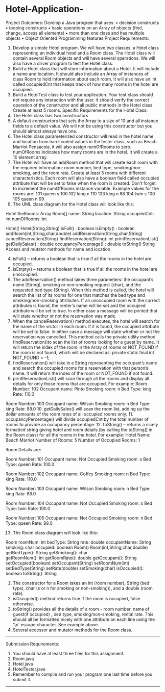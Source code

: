 # Hotel-Application-
Project Outcomes:
Develop a Java program that uses:
•	decision constructs
•	looping constructs
•	basic operations on an Array of objects (find, change, access all elements)
•	more than one class and has multiple objects
•	Object Oriented Programming features
Project Requirements:
1.	Develop a simple Hotel program. We will have two classes, a Hotel class representing an individual hotel and a Room class. The Hotel class will contain several Room objects and will have several operations. We will also have a driver program to test the Hotel class.
2.	Build a Hotel class that will store information about a Hotel. It will include a name and location. It should also include an Array of instances of class Room to hold information about each room. It will also have an int called occupiedCnt that keeps track of how many rooms in the hotel are occupied. 
3.	Build a HotelTest class to test your application. Your test class should not require any interaction with the user. It should verify the correct operation of the constructor and all public methods in the Hotel class. Create at least 5 rooms. 
Specific Requirements for the Hotel Class:
1.	The Hotel class has two constructors
1.	A default constructors that sets the Array to a size of 10 and all instance fields to a default value.  We will not be using this constructor but you should almost always have one.
2.	The Hotel class parameterized constructor will read in the hotel name and location from hard-coded values in the tester class, such as Beach Marriot Pensacola, it will also assign numOfRooms to zero.  numOfRooms indicates how many rooms are in the hotel. It will create a 10 element array.
2.	The Hotel will have an addRoom method that will create each room with the required information: room number, bed type, smoking/non-smoking, and the room rate. Create at least 5 rooms with different characteristics. Each room will also have a boolean field called occupied attribute that will be set to false when the room is created. Don't forget to increment the numOfRooms instance variable.  Example values for the rooms are:
101 queen s 100
102 king n 110
103 king n 88
104 twin s 100
105 queen n 99
3.	The UML class diagram for the Hotel class will look like this:
 
Hotel 
theRooms: Array Room[]
name: String
location: String
occupiedCnt: int
numOfRooms: int
 
Hotel()
Hotel(String,String)
isFull() : boolean 
isEmpty() : boolean
addRoom(int,String,char,double)
addReservation(String,char,String) 
cancelReservation(String)
findReservation(String): int
printReservationList()
getDailySales() : double
occupancyPercentage() : double
toString():String
Access and mutator methods for name and location. 
 
4.	isFull() – returns a boolean that is true if all the rooms in the hotel are occupied.
5.	isEmpty() – returns a boolean that is true if all the rooms in the hotel are unoccupied.
6.	The addReservation() method takes three parameters: the occupant’s name (String), smoking or non-smoking request (char), and the requested bed type (String). When this method is called, the hotel will search the list of its rooms for one that matches the bed type and smoking/non-smoking attributes. If an unoccupied room with the correct attributes is found, the renter's name will be set and the occupied attribute will be set to true. In either case a message will be printed that will state whether or not the reservation was made.
7.	When the cancelReservation() method executes, the hotel will search for the name of the visitor in each room. If it is found, the occupied attribute will be set to false. In either case a message will state whether or not the reservation was cancelled. This method calls the private utility method findReservation()to scan the list of rooms looking for a guest by name. It will return the index of the room in the Array of rooms or NOT_FOUND if the room is not found, which will be declared as:
 private static final int NOT_FOUND = -1;
8.	findReservation() will take in a String representing the occupant’s name and search the occupied rooms for a reservation with that person’s name. It will return the index of the room or NOT_FOUND if not found.
9.	printReservationList() will scan through all the rooms and display all details for only those rooms that are occupied. For example:
Room Number: 102
Occupant name: Pinto
Smoking room: n
Bed Type: king
Rate: 110.0

Room Number: 103
Occupant name: Wilson
Smoking room: n
Bed Type: king
Rate: 88.0
10.	getDailySales() will scan the room list, adding up the dollar amounts of the room rates of all occupied rooms only.
11.	occupancyPercentage() will divide occupiedCnt by the total number of rooms to provide an occupancy percentage.
12.	toString() – returns a nicely formatted string giving hotel and room details (by calling the toString() in the Room class) for all the rooms in the hotel. For example:
Hotel Name: Beach Marriot
Number of Rooms: 5
Number of Occupied Rooms: 1

Room Details are: 

Room Number: 101
Occupant name: Not Occupied 
Smoking room: s
Bed Type: queen
Rate: 100.0

Room Number: 102
Occupant name: Coffey
Smoking room: n
Bed Type: king
Rate: 110.0

Room Number: 103
Occupant name: Wilson
Smoking room: n
Bed Type: king
Rate: 88.0

Room Number: 104
Occupant name: Not Occupied
Smoking room: s
Bed Type: twin
Rate: 100.0

Room Number: 105
Occupant name: Not Occupied
Smoking room: n
Bed Type: queen
Rate: 99.0

 
13.	The Room class diagram will look like this:
 
Room 
roomNum: int
bedType: String
rate: double
occupantName: String
smoking: char
occupied: boolean
Room()
Room(int,String,char,double)
getBedType(): String
getSmoking(): char        
getRoomNum(): int
getRoomRate(): double
getOccupant(): String
setOccupied(boolean)
setOccupant(String)
setRoomNum(int)
setBedType(String)
setRate(double)
setSmoking(char)
isOccupied(): boolean
toString(): String
 
1.	The constructor for a Room takes an int (room number), String (bed type), char (s or n for smoking or non-smoking)), and a double (room rate).
2.	isOccupied() method returns true if the room is occupied, false otherwise.
3.	toString() provides all the details of a room - room number, name of guest(if occupied) , bed type, smoking/non-smoking, rental rate. This should all be formatted nicely with one attribute on each line using the '\n' escape character. See example above. 
4.	Several accessor and mutator methods for the Room class. 
 
________________________________________
Submission Requirements:
1.	You should have at least three files for this assignment.
1.	Room.java
2.	Hotel.java
3.	HotelTester.java
2.	Remember to compile and run your program one last time before you submit it. 
---------------------------------------------------------------------------------------------------------------------
